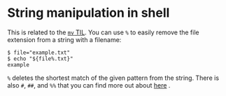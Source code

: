 # String manipulation in shell

This is related to the [`mv` TIL](mv-tips-and-tricks.md). You can use `%` to
easily remove the file extension from a string with a filename:

```shell
$ file="example.txt"
$ echo "${file%.txt}"
example
```

`%` deletes the shortest match of the given pattern from the string. There is
also `#`, `##`, and `%%` that you can find more out about
[here](https://stackoverflow.com/questions/34951901/percent-symbol-in-bash-whats-it-used-for)
.
